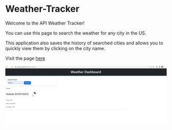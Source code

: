 # Weather-Tracker

Welcome to the API Weather Tracker!

You can use this page to search the weather for any city in the US.

This application also saves the history of searched cities and allows you to quickly view them by clicking on the city name.

Visit the page [here](https://graciaan.github.io/Weather-Tracker/)

![Screenshot](./assets/Screenshot_54.png)